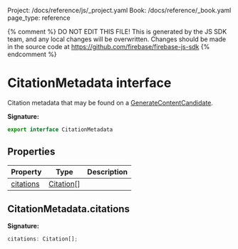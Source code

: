 Project: /docs/reference/js/_project.yaml
Book: /docs/reference/_book.yaml
page_type: reference

{% comment %}
DO NOT EDIT THIS FILE!
This is generated by the JS SDK team, and any local changes will be
overwritten. Changes should be made in the source code at
https://github.com/firebase/firebase-js-sdk
{% endcomment %}

# CitationMetadata interface
Citation metadata that may be found on a [GenerateContentCandidate](./vertexai.generatecontentcandidate.md#generatecontentcandidate_interface)<!-- -->.

<b>Signature:</b>

```typescript
export interface CitationMetadata 
```

## Properties

|  Property | Type | Description |
|  --- | --- | --- |
|  [citations](./vertexai.citationmetadata.md#citationmetadatacitations) | [Citation](./vertexai.citation.md#citation_interface)<!-- -->\[\] |  |

## CitationMetadata.citations

<b>Signature:</b>

```typescript
citations: Citation[];
```
